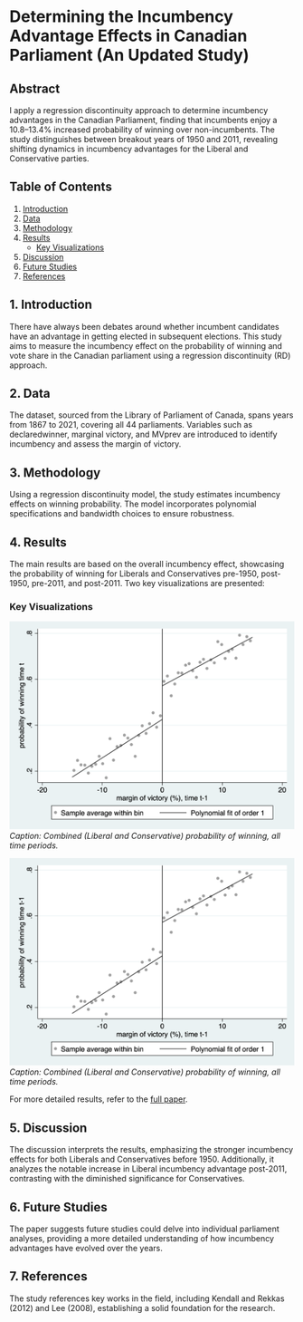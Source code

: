 # Determining the Incumbency Advantage Effects in Canadian Parliament (An Updated Study)

## Abstract
I apply a regression discontinuity approach to determine incumbency advantages in the Canadian Parliament, finding that incumbents enjoy a 10.8–13.4% increased probability of winning over non-incumbents. The study distinguishes between breakout years of 1950 and 2011, revealing shifting dynamics in incumbency advantages for the Liberal and Conservative parties.

## Table of Contents
1. [Introduction](#1-introduction)
2. [Data](#2-data)
3. [Methodology](#3-methodology)
4. [Results](#4-results)
    - [Key Visualizations](#key-visualizations)
5. [Discussion](#5-discussion)
6. [Future Studies](#6-future-studies)
7. [References](#7-references)

## 1. Introduction
There have always been debates around whether incumbent candidates have an advantage in getting elected in subsequent elections. This study aims to measure the incumbency effect on the probability of winning and vote share in the Canadian parliament using a regression discontinuity (RD) approach.

## 2. Data
The dataset, sourced from the Library of Parliament of Canada, spans years from 1867 to 2021, covering all 44 parliaments. Variables such as declaredwinner, marginal victory, and MVprev are introduced to identify incumbency and assess the margin of victory.

## 3. Methodology
Using a regression discontinuity model, the study estimates incumbency effects on winning probability. The model incorporates polynomial specifications and bandwidth choices to ensure robustness.

## 4. Results
The main results are based on the overall incumbency effect, showcasing the probability of winning for Liberals and Conservatives pre-1950, post-1950, pre-2011, and post-2011. Two key visualizations are presented:

### Key Visualizations
![Graph 1](https://github.com/GolbargK/Determining-the-Incumbency-Advantage-Effects-in-Canadian-Parliament-An-Updated-Study-/blob/main/g1.png)
*Caption: Combined (Liberal and Conservative) probability of winning, all time periods.*

![Graph 2](https://github.com/GolbargK/Determining-the-Incumbency-Advantage-Effects-in-Canadian-Parliament-An-Updated-Study-/blob/main/g2.png)
*Caption: Combined (Liberal and Conservative) probability of winning, all time periods.*

For more detailed results, refer to the [full paper](https://github.com/GolbargK/Determining-the-Incumbency-Advantage-Effects-in-Canadian-Parliament-An-Updated-Study-/blob/main/Final%20MA%20Paper-%20Golbarg%20Kanani%20Samian.pdf).

## 5. Discussion
The discussion interprets the results, emphasizing the stronger incumbency effects for both Liberals and Conservatives before 1950. Additionally, it analyzes the notable increase in Liberal incumbency advantage post-2011, contrasting with the diminished significance for Conservatives.

## 6. Future Studies
The paper suggests future studies could delve into individual parliament analyses, providing a more detailed understanding of how incumbency advantages have evolved over the years.

## 7. References
The study references key works in the field, including Kendall and Rekkas (2012) and Lee (2008), establishing a solid foundation for the research.

